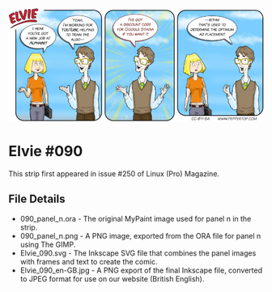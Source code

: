 ![Elvie comic strip #090](Elvie_090_en-GB.jpg)

Elvie #090
==========
This strip first appeared in issue #250 of Linux (Pro) Magazine.


File Details
------------
* 090_panel_n.ora     - The original MyPaint image used for panel n in the strip.
* 090_panel_n.png     - A PNG image, exported from the ORA file for panel n using The GIMP.
* Elvie_090.svg       - The Inkscape SVG file that combines the panel images with frames and text to create the comic.
* Elvie_090_en-GB.jpg - A PNG export of the final Inkscape file, converted to JPEG format for use on our website (British English).

